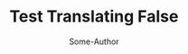 ---
status: translating
title: "Test Translating False"
author: Some-Author
collector: some-collector
collected_date: 20240223
link: http://www.example.com/
---